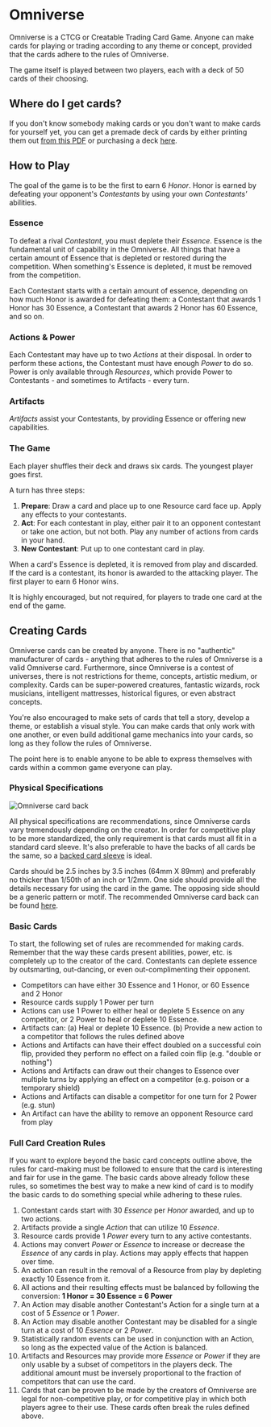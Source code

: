 
# Omniverse

Omniverse is a CTCG or Creatable Trading Card Game. Anyone can make cards for playing or
trading according to any theme or concept, provided that the cards adhere to the rules 
of Omniverse. 

The game itself is played between two players, each with a deck of 50 cards of their
choosing.

## Where do I get cards?

If you don't know somebody making cards or you don't want to make cards for yourself yet,
you can get a premade deck of cards by either printing them out [from this PDF](url.pdf)
or purchasing a deck [here](url.html).

## How to Play
The goal of the game is to be the first to earn 6 _Honor_. Honor is earned by defeating
your opponent's _Contestants_ by using your own _Contestants'_ abilities. 

### Essence
To defeat a rival _Contestant_, you must deplete their  _Essence_. Essence is the 
fundamental unit of capability in the Omniverse. All things that have a certain amount of 
Essence that is depleted or restored during the competition. When something's Essence
is depleted, it must be removed from the competition.

Each Contestant starts with a certain amount of essence, depending on how much Honor is
awarded for defeating them: a Contestant that awards 1 Honor has 30 Essence, a Contestant
that awards 2 Honor has 60 Essence, and so on.

### Actions & Power
Each Contestant may have up to two _Actions_ at their disposal. In order to perform these
actions, the Contestant must have enough _Power_ to do so. Power is only available through
_Resources_, which provide Power to Contestants - and sometimes to Artifacts - every turn.

### Artifacts
_Artifacts_ assist your Contestants, by providing Essence or offering new capabilities.

### The Game
Each player shuffles their deck and draws six cards. The youngest player goes first.

A turn has three steps:
1. **Prepare**: Draw a card and place up to one Resource card face up. Apply any effects
   to your contestants.
2. **Act**: For each contestant in play, either pair it to an opponent contestant or take
   one action, but not both. Play any number of actions from cards in your hand.
3. **New Contestant**: Put up to one contestant card in play.

When a card's Essence is depleted, it is removed from play and discarded. If the card
is a contestant, its honor is awarded to the attacking player. The first player to earn 
6 Honor wins.

It is highly encouraged, but not required, for players to trade one card at the end of
the game.

## Creating Cards
Omniverse cards can be created by anyone. There is no "authentic" manufacturer of cards - 
anything that adheres to the rules of Omniverse is a valid Omniverse card. Furthermore,
since Omniverse is a contest of universes, there is not restrictions for theme, concepts,
artistic medium, or complexity. Cards can be super-powered creatures, fantastic wizards,
rock musicians, intelligent mattresses, historical figures, or even abstract concepts.

You're also encouraged to make sets of cards that tell a story, develop a theme, or
establish a visual style. You can make cards that only work with one another, or even
build additional game mechanics into your cards, so long as they follow the rules of 
Omniverse.

The point here is to enable anyone to be able to express themselves with cards within a 
common game everyone can play.

### Physical Specifications

![Omniverse card back](omniverse/back-small.png)

All physical specifications are recommendations, since Omniverse cards vary tremendously
depending on the creator. In order for competitive play to be more standardized, the only
requirement is that cards must all fit in a standard card sleeve. It's also preferable to
have the backs of all cards be the same, so a 
[backed card sleeve](https://www.dragonshield.com/) is ideal.

Cards should be 2.5 inches by 3.5 inches (64mm X 89mm) and preferably no thicker than 
1/50th of an inch or 1/2mm. One side should provide all the details necessary for using
the card in the game. The opposing side should be a generic pattern or motif. The
recommended Omniverse card back can be found [here](omniverse/back-small.png).

### Basic Cards
To start, the following set of rules are recommended for making cards. Remember that the
way these cards present abilities, power, etc. is completely up to the creator of the
card. Contestants can deplete essence by outsmarting, out-dancing, or even 
out-complimenting their opponent.

- Competitors can have either 30 Essence and 1 Honor, or 60 Essence and 2 Honor
- Resource cards supply 1 Power per turn
- Actions can use 1 Power to either heal or deplete 5 Essence on any competitor, or 2
  Power to heal or deplete 10 Essence. 
- Artifacts can:
    (a) Heal or deplete 10 Essence.
    (b) Provide a new action to a competitor that follows the rules defined above
- Actions and Artifacts can have their effect doubled on a successful coin flip, provided
  they perform no effect on a failed coin flip (e.g. "double or nothing")
- Actions and Artifacts can draw out their changes to Essence over multiple turns by 
  applying an effect on a competitor (e.g. poison or a temporary shield)
- Actions and Artifacts can disable a competitor for one turn for 2 Power (e.g. stun)
- An Artifact can have the ability to remove an opponent Resource card from play

### Full Card Creation Rules
If you want to explore beyond the basic card concepts outline above, the rules for 
card-making must be followed to ensure that the card is interesting and fair for use in 
the game. The basic cards above already follow these rules, so sometimes the best way to
make a new kind of card is to modify the basic cards to do something special while 
adhering to these rules.

1.  Contestant cards start with 30 _Essence_ per _Honor_ awarded, and up to two
    actions.
2.  Artifacts provide a single _Action_ that can utilize 10 _Essence_.
3.  Resource cards provide 1 _Power_ every turn to any active contestants.
4.  Actions may convert _Power_ or _Essence_ to increase or decrease the _Essence_ of any
    cards in play. Actions may apply effects that happen over time.
5.  An action can result in the removal of a Resource from play by depleting exactly 10 
    Essence from it.
6.  All actions and their resulting effects must be balanced by following the conversion: 
     **1 Honor = 30 Essence = 6 Power**
7.  An Action may disable another Contestant's Action for a single turn at a cost of 5 
    _Essence_ or 1 _Power_. 
8. An Action may disable another Contestant may be disabled for a single turn at a cost 
    of 10 _Essence_ or 2 _Power_.
9. Statistically random events can be used in conjunction with an Action, so long as the 
    expected value of the Action is balanced.
10. Artifacts and Resources may provide more _Essence_ or _Power_ if they are only usable
    by a subset of competitors in the players deck. The additional amount must be
    inversely proportional to the fraction of competitors that can use the card.
11. Cards that can be proven to be made by the creators of Omniverse are legal for 
    non-competitive play, or for competitive play in which both players agree to their 
    use. These cards often break the rules defined above.